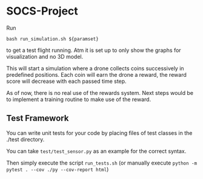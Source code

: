 # SOCS-Project

Run 

    bash run_simulation.sh ${paramset}

to get a test flight running.
Atm it is set up to only show the graphs for visualization and no 3D model.

This will start a simulation where a drone collects coins successively in
predefined positions. Each coin will earn the drone a reward, the reward score will decrease with each passed time step.

As of now, there is no real use of the rewards system.
Next steps would be to implement a training routine to make use of the reward.


## Test Framework
You can write unit tests for your code by placing files of test classes in the ./test directory.

You can take `test/test_sensor.py` as an example for the correct syntax.

Then simply execute the script `run_tests.sh` (or manually execute `python -m pytest . --cov ./py --cov-report html`)
